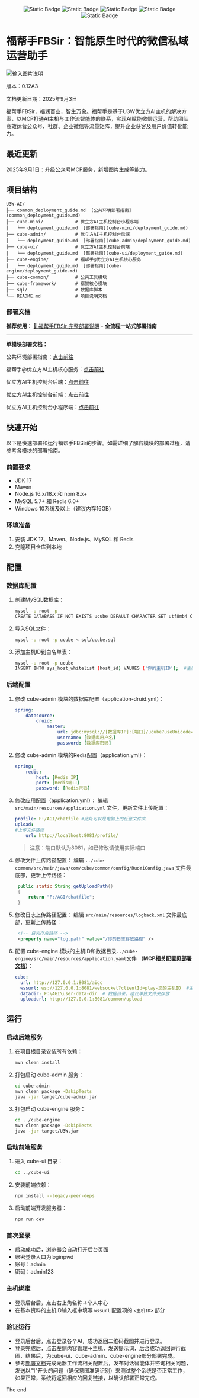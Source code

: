 <p align="center"><img alt="Static Badge" src="https://img.shields.io/badge/MySQL-5.7-blue"> <img alt="Static Badge" src="https://img.shields.io/badge/JDK-17-blue"> <img alt="Static Badge" src="https://img.shields.io/badge/Spring%20Boot-3.2.5-blue"> <img alt="Static Badge" src="https://img.shields.io/badge/Redis-6.0%2B-blue"> <img alt="Static Badge" src="https://img.shields.io/badge/License-AGPL3.0-blue"></p>

# 福帮手FBSir：智能原生时代的微信私域运营助手
![输入图片说明](docs-img/%E5%AF%B9%E8%AF%9D%E9%9A%90%E5%BD%A2%E5%86%A0%E5%86%9B.jpeg)

版本：0.12A3

文档更新日期：2025年9月3日

福帮手FBSir，福润百业，智生万象。福帮手是基于U3W优立方AI主机的解决方案，以MCP打通AI主机与工作流智能体的联系，实现AI赋能微信运营，帮助团队高效运营公众号、社群、企业微信等流量矩阵，提升企业获客及用户价值转化能力。

## 最近更新

2025年9月1日：升级公众号MCP服务，新增图片生成等能力。

## 项目结构

```
U3W-AI/
├── common_deployment_guide.md  [公共环境部署指南](common_deployment_guide.md)
├── cube-mini/            # 优立方AI主机控制台小程序端
│   └── deployment_guide.md  [部署指南](cube-mini/deployment_guide.md)
├── cube-admin/           # 优立方AI主机控制台后端
│   └── deployment_guide.md  [部署指南](cube-admin/deployment_guide.md)
├── cube-ui/              # 优立方AI主机控制台前端
│   └── deployment_guide.md  [部署指南](cube-ui/deployment_guide.md)
├── cube-engine/          # 福帮手@优立方AI主机核心服务
│   └── deployment_guide.md  [部署指南](cube-engine/deployment_guide.md)
├── cube-common/          # 公共工具模块
├── cube-framework/       # 框架核心模块
├── sql/                  # 数据库脚本
└── README.md             # 项目说明文档
```
### 部署文档

**推荐使用：** [🚀 福帮手FBSir 完整部署说明](complete_deployment_guide.md) - **全流程一站式部署指南**

---

**单模块部署文档：**

公共环境部署指南：[点击前往](common_deployment_guide.md)

福帮手@优立方AI主机核心服务：[点击前往](cube-engine/deployment_guide.md)

优立方AI主机控制台后端：[点击前往](cube-admin/deployment_guide.md)

优立方AI主机控制台前端：[点击前往](cube-ui/deployment_guide.md)

优立方AI主机控制台小程序端：[点击前往](cube-mini/deployment_guide.md)

## 快速开始

以下是快速部署和运行福帮手FBSir的步骤。如需详细了解各模块的部署过程，请参考各模块的部署指南。

### 前置要求
- JDK 17
- Maven
- Node.js 16.x/18.x 和 npm 8.x+
- MySQL 5.7+ 和 Redis 6.0+
- Windows 10系统及以上（建议内存16GB）

### 环境准备
1. 安装 JDK 17、Maven、Node.js、MySQL 和 Redis
2. 克隆项目仓库到本地

## 配置

### 数据库配置
1. 创建MySQL数据库：
   ```bash
   mysql -u root -p
   CREATE DATABASE IF NOT EXISTS ucube DEFAULT CHARACTER SET utf8mb4 COLLATE utf8mb4_unicode_ci;
   ```

2. 导入SQL文件：
   ```bash
   mysql -u root -p ucube < sql/ucube.sql
   ```

3. 添加主机ID到白名单表：
   ```bash
   mysql -u root -p ucube
   INSERT INTO sys_host_whitelist (host_id) VALUES ('你的主机ID');  #主机ID建议使用字母+数字组合，例如user01
   ```

### 后端配置
1. 修改 cube-admin 模块的数据库配置（application-druid.yml）：
   ```yaml
   spring:
       datasource:
           druid:
               master:
                   url: jdbc:mysql://[数据库IP]:[端口]/ucube?useUnicode=true&characterEncoding=utf8&zeroDateTimeBehavior=convertToNull&useSSL=true&serverTimezone=GMT%2B8&allowMultiQueries=true
                   username: [数据库用户名]
                   password: [数据库密码]
   ```

2. 修改 cube-admin 模块的Redis配置（application.yml）：
   ```yaml
   spring:
       redis:
           host: [Redis IP]
           port: [Redis端口]
           password: [Redis密码]
   ```

3. 修改应用配置（application.yml）：
   编辑 `src/main/resources/application.yml` 文件，更新文件上传配置：
   ```yaml
   profile: F:/AGI/chatfile #此处可以是电脑上的任意文件夹
   upload:
   #上传文件路径
       url: http://localhost:8081/profile/
   ```
   > 注意：端口默认为8081，如已修改请使用实际端口

4. 修改文件上传路径配置：
   编辑 `../cube-common/src/main/java/com/cube/common/config/RuoYiConfig.java` 文件最底部，更新上传路径：
   ```java
    public static String getUploadPath()
    {
        return "F:/AGI/chatfile";
    }
   ```
5. 修改日志上传路径配置：
   编辑 `src/main/resources/logback.xml` 文件最底部，更新上传路径：
   ```xml
    <!-- 日志存放路径 -->
	<property name="log.path" value="/你的日志存放路径" />

6. 配置 cube-engine 模块的主机ID和数据目录`../cube-engine/src/main/resources/application.yaml`文件 **（MCP相关配置见[部署文档](cube-engine/deployment_guide.md)）**：
   ```yaml
   cube:
     url: http://127.0.0.1:8081/aigc
     wssurl: ws://127.0.0.1:8081/websocket?clientId=play-您的主机ID  #主机ID建议使用字母+数字组合，例如user01，并在数据库sys_host_whitelist中配置主机id
     datadir: F:\AGI\user-data-dir  # 数据目录，建议单独文件夹存放
     uploadurl: http://127.0.0.1:8081/common/upload
   ```

## 运行

### 启动后端服务
1. 在项目根目录安装所有依赖：
   ```bash
   mvn clean install
   ```

2. 打包启动 cube-admin 服务：
   ```bash
   cd cube-admin
   mvn clean package -DskipTests
   java -jar target/cube-admin.jar
   ```

3. 打包启动 cube-engine 服务：
   ```bash
   cd ../cube-engine
   mvn clean package -DskipTests
   java -jar target/U3W.jar
   ```

### 启动前端服务
1. 进入 cube-ui 目录：
   ```bash
   cd ../cube-ui
   ```

2. 安装前端依赖：
   ```bash
   npm install --legacy-peer-deps
   ```

3. 启动前端开发服务器：
   ```bash
   npm run dev
   ```

### 首次登录
- 启动成功后，浏览器会自动打开后台页面
- 账密登录入口为loginpwd
- 账号：admin
- 密码：admin123

### 主机绑定
- 登录后台后，点击右上角名称→个人中心
- 在基本资料的主机ID输入框中填写 `wssurl` 配置项的 `<主机ID>` 部分

### 验证运行
- 登录后台后，点击登录各个AI，成功返回二维码截图并进行登录。
- 登录完成后，点击左侧内容管理→主机，发送提示词，后台成功返回运行截图、结果后，为cube-ui、cube-admin、cube-engine部分部署完成。
- 参考[部署文档](cube-engine/deployment_guide.md)完成元器工作流相关配置后，发布对话智能体并咨询相关问题，发送以"1"开头的问题（确保意图准确识别）来测试整个系统是否正常工作，如果正常，系统将返回相应的回复链接，以确认部署正常完成。

The end
